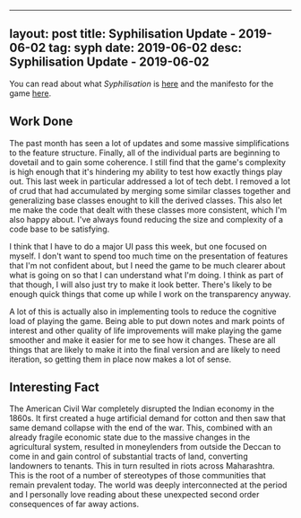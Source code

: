 
---
layout: post
title: Syphilisation Update - 2019-06-02
tag: syph
date: 2019-06-02
desc: Syphilisation Update - 2019-06-02
---


You can read about what *Syphilisation* is [here](/blog/syph/announce) and the manifesto for the game [here](/blog/syph/manifesto).

## Work Done

The past month has seen a lot of updates and some massive simplifications to the feature structure. Finally, all of the individual parts are beginning to dovetail and to gain some coherence. I still find that the game's complexity is high enough that it's hindering my ability to test how exactly things play out. This last week in particular addressed a lot of tech debt. I removed a lot of crud that had accumulated by merging some similar classes together and generalizing base classes enought to kill the derived classes. This also let me make the code that dealt with these classes more consistent, which I'm also happy about. I've always found reducing the size and complexity of a code base to be satisfying.


I think that I have to do a major UI pass this week, but one focused on myself. I don't want to spend too much time on the presentation of features that I'm not confident about, but I need the game to be much clearer about what is going on so that I can understand what I'm doing. I think as part of that though, I will also just try to make it look better. There's likely to be enough quick things that come up while I work on the transparency anyway.


A lot of this is actually also in implementing tools to reduce the cognitive load of playing the game. Being able to put down notes and mark points of interest and other quality of life improvements will make playing the game smoother and make it easier for me to see how it changes. These are all things that are likely to make it into the final version and are likely to need iteration, so getting them in place now makes a lot of sense.

## Interesting Fact

The American Civil War completely disrupted the Indian economy in the 1860s. It first created a huge artificial demand for cotton and then saw that same demand collapse with the end of the war. This, combined with an already fragile economic state due to the massive changes in the agricultural system, resulted in moneylenders from outside the Deccan to come in and gain control of substantial tracts of land, converting landowners to tenants. This in turn resulted in riots across Maharashtra. This is the root of a number of stereotypes of those communities that remain prevalent today. The world was deeply interconnected at the period and I personally love reading about these unexpected second order consequences of far away actions.


